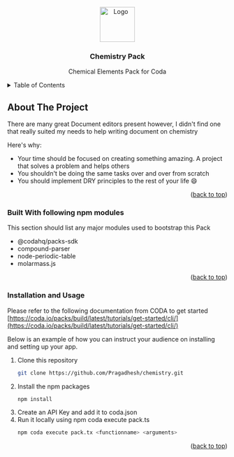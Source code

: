<!-- PROJECT LOGO -->
<br />
<div align="center">
  <a href="https://github.com/Pragadhesh/chemistry">
    <img src="images/logo.png" alt="Logo" width="80" height="80">
  </a>

  <h3 align="center">Chemistry Pack</h3>

  <p align="center">
    Chemical Elements Pack for Coda 
  </p>
</div>


<!-- TABLE OF CONTENTS -->
<details>
  <summary>Table of Contents</summary>
  <ol>
    <li>
      <a href="#about-the-project">About The Project</a>
      <ul>
        <li><a href="#built-with">Built With</a></li>
      </ul>
    </li>
    <li>
      <a href="#getting-started">Getting Started</a>
      <ul>
        <li><a href="#installation">Installation and Usage</a></li>
      </ul>
    </li>
  </ol>
</details>

<!-- ABOUT THE PROJECT -->
## About The Project

There are many great Document editors present however, I didn't find one that really suited my needs to help writing document on chemistry

Here's why:
* Your time should be focused on creating something amazing. A project that solves a problem and helps others
* You shouldn't be doing the same tasks over and over from scratch
* You should implement DRY principles to the rest of your life :smile:

<p align="right">(<a href="#top">back to top</a>)</p>



### Built With following npm modules

This section should list any major modules used to bootstrap this Pack

* @codahq/packs-sdk
* compound-parser
* node-periodic-table
* molarmass.js

<p align="right">(<a href="#top">back to top</a>)</p>


### Installation and Usage

Please refer to the following documentation from CODA to get started [https://coda.io/packs/build/latest/tutorials/get-started/cli/](https://coda.io/packs/build/latest/tutorials/get-started/cli/)

Below is an example of how you can instruct your audience on installing and setting up your app.

1. Clone this repository
    ```sh
   git clone https://github.com/Pragadhesh/chemistry.git
   ```
2. Install the npm packages
    ```sh
   npm install
   ```
4. Create an API Key and add it to coda.json
5. Run it locally using npm coda execute pack.ts <function name> <arguments>
      ```sh
   npm coda execute pack.tx <functionname> <arguments>
   ```
<p align="right">(<a href="#top">back to top</a>)</p>
 
 
  
